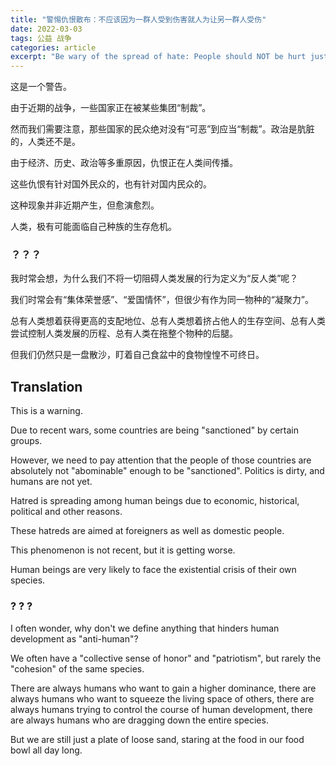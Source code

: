 ```yaml
---
title: "警惕仇恨散布：不应该因为一群人受到伤害就人为让另一群人受伤"
date: 2022-03-03
tags: 公益 战争
categories: article
excerpt: "Be wary of the spread of hate: People should NOT be hurt just because of another group of people was hurt"
---
```


这是一个警告。

由于近期的战争，一些国家正在被某些集团“制裁”。

然而我们需要注意，那些国家的民众绝对没有“可恶”到应当“制裁”。政治是肮脏的，人类还不是。

由于经济、历史、政治等多重原因，仇恨正在人类间传播。

这些仇恨有针对国外民众的，也有针对国内民众的。

这种现象并非近期产生，但愈演愈烈。

人类，极有可能面临自己种族的生存危机。

### ？？？

我时常会想，为什么我们不将一切阻碍人类发展的行为定义为“反人类”呢？

我们时常会有“集体荣誉感”、“爱国情怀”，但很少有作为同一物种的“凝聚力”。

总有人类想着获得更高的支配地位、总有人类想着挤占他人的生存空间、总有人类尝试控制人类发展的历程、总有人类在拖整个物种的后腿。

但我们仍然只是一盘散沙，盯着自己食盆中的食物惶惶不可终日。

## Translation

This is a warning.

Due to recent wars, some countries are being "sanctioned" by certain groups.

However, we need to pay attention that the people of those countries are absolutely not "abominable" enough to be "sanctioned". Politics is dirty, and humans are not yet.

Hatred is spreading among human beings due to economic, historical, political and other reasons.

These hatreds are aimed at foreigners as well as domestic people.

This phenomenon is not recent, but it is getting worse.

Human beings are very likely to face the existential crisis of their own species.

### ? ? ?

I often wonder, why don't we define anything that hinders human development as "anti-human"?

We often have a "collective sense of honor" and "patriotism", but rarely the "cohesion" of the same species.

There are always humans who want to gain a higher dominance, there are always humans who want to squeeze the living space of others, there are always humans trying to control the course of human development, there are always humans who are dragging down the entire species.

But we are still just a plate of loose sand, staring at the food in our food bowl all day long.
